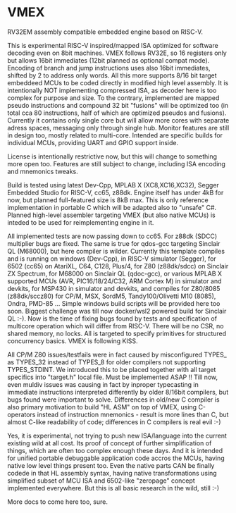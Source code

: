 # VMEX

RV32EM assembly compatible embedded engine based on RISC-V.

This is experimental RISC-V inspired/mapped ISA optimized for software decoding even on 8bit machines.
VMEX follows RV32E, so 16 registers only but allows 16bit immediates (12bit planned as optional compat mode).
Encoding of branch and jump instructions uses also 16bit immediates, shifted by 2 to address only words.
All this more supports 8/16 bit target embeddeed MCUs to be coded directly in modified high level assembly.
It is intentionally NOT implementing compressed ISA, as decoder here is too complex for purpose and size.
To the contrary, implemented are mapped pseudo instructions and compound 32 bit "fusions" will be optimized too
(in total cca 80 instructions, half of which are optimized pseudos and fusions).
Currently it contains only single core but will allow more cores with separate adress spaces, messaging only
through single hub. Monitor features are still in design too, mostly related to multi-core.
Intended are specific builds for individual MCUs, providing UART and GPIO support inside.

License is intentionally restrictive now, but this will change to something more open too.
Features are still subject to change, including ISA encoding and mnemonics tweaks.

Build is tested using latest Dev-Cpp, MPLAB X (XC8,XC16,XC32), Segger Embedded Studio for RISC-V, cc65, z88dk.
Engine itself has under 4kB for now, but planned full-featured size is 8kB max.
This is only reference implementation in portable C which will be adapted also to "unsafe" C#.
Planned high-level assembler targeting VMEX (but also native MCUs) is inteded to be used for reimplementing engine in it.

All implemented tests are now passing down to cc65. For z88dk (SDCC) multiplier bugs are fixed. The same is true for qdos-gcc targeting Sinclair QL (M68000), but here compiler is wilder. Currently this template compiles and is running on windows
(Dev-Cpp), in RISC-V simulator (Segger), for 6502 (cc65) on AtariXL, C64, C128, Plus/4, for Z80 (z88dk/sdcc) on Sinclair ZX Spectrum, for M68000 on Sinclair QL (qdoc-gcc), or various MPLAB X supported MCUs (AVR, PIC16/18/24/C32, ARM Cortex M) in simulator and devkits, for MSP430 in simulator and devkits, and compiles for Z80/8085 (z88dk/sccz80) for CP/M, MSX, SordM5, Tandy100/Olivetti M10 (8085), Ondra, PMD-85 ... Simple windows build scripts will be provided here too soon.
Biggest challenge was till now docker/wsl2 powered build for Sinclair QL :-). Now is the time of fixing bugs found by tests and specification of multicore operation which will differ from RISC-V. There will be no CSR, no shared memory, no locks. All is targeted to specify primitives for structured concurrency basics. VMEX is following KISS.

All CP/M Z80 issues/testfails were in fact caused by misconfigured TYPES_ as TYPES_32 instead of TYPES_8 for older compilers not supporting TYPES_STDINT. We introduced this to be placed together with all target specifics into "target.h" local file. Must be implemented ASAP !!
Till now, even muldiv issues was causing in fact by inproper typecasting in immediate instructions interpreted differently by older 8/16bit compilers, but bugs found were important to solve. Differences in old/new C compiler is also primary motivation to build "HL ASM" on top of VMEX, using C-operators instead of instruction mnemonics - result is more lines than C, but almost C-like readability of code; differences in C compilers is real evil :-)

Yes, it is experimental, not trying to push new ISA/language into the current existing wild at all cost. Its proof of concept of further simplification of things, which are often too complex enough these days. And it is intended for unified portable debuggable application code accros the MCUs, having native low level things present too. Even the native parts CAN be finally codede in that HL assembly syntax, having native transformations using simplified subset of MCU ISA and 6502-like "zeropage" concept implemented everywhere. But this is all basic research in the wild, still :-)

More docs to come here too, sure.
